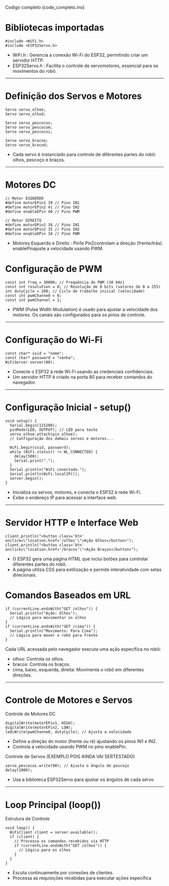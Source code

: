 Codigo completo (code_completo.ino)

# Bibliotecas importadas

```
#include <WiFi.h>
#include <ESP32Servo.h>

```
- WiFi.h : Gerencia a conexão Wi-Fi do ESP32, permitindo criar um servidor HTTP.
- ESP32Servo.h : Facilita o controle de servomotores, essencial para os movimentos do robô.
---
# Definição dos Servos e Motores

```
Servo servo_olhoe;
Servo servo_olhod;

Servo servo_pescocos;
Servo servo_pescocom;
Servo servo_pescocoi;

Servo servo_bracoe;
Servo servo_bracod;
```

- Cada servo é instanciado para controle de diferentes partes do robô: olhos, pescoço e braços.
---

# Motores DC

```
// Motor ESQUERDO
#define motorEPin1 39 // Pino IN1 
#define motorEPin2 41 // Pino IN2 
#define enableEPin 40 // Pino PWM 

// Motor DIREITO
#define motorDPin1 38 // Pino IN1  
#define motorDPin2 35 // Pino IN2 
#define enableDPin 34 // Pino PWM
```
- Motores Esquerdo e Direito :
Pin1e Pin2controlam a direção (frente/trás).
enablePinajuste a velocidade usando PWM.

# Configuração de PWM
```
const int freq = 30000; // Frequência do PWM (30 kHz)
const int resolution = 8; // Resolução de 8 bits (valores de 0 a 255)
int dutyCycle = 200; // Ciclo de trabalho inicial (velocidade)
const int pwmChanne0 = 0;
const int pwmChannel = 1;
```
- PWM (Pulse Width Modulation) é usado para ajustar a velocidade dos motores. Os canais são configurados para os pinos de controle.
---

# Configuração do Wi-Fi
```
const char* ssid = "nome";
const char* password = "senha";
WiFiServer server(80);
```
- Conecte o ESP32 à rede Wi-Fi usando as credenciais confidenciais.
- Um servidor HTTP é criado na porta 80 para receber comandos do navegador.
---

# Configuração Inicial - setup()
```
void setup() {
  Serial.begin(115200);
  pinMode(LED, OUTPUT); // LED para teste
  servo_olhoe.attach(pin_olhoe);
  // Configuração dos demais servos e motores...

  WiFi.begin(ssid, password);
  while (WiFi.status() != WL_CONNECTED) {
    delay(500);
    Serial.print(".");
  }
  Serial.println("WiFi conectado.");
  Serial.println(WiFi.localIP());
  server.begin();
}
```
- Inicializa os servos, motores, e conecta o ESP32 à rede Wi-Fi.
- Exibe o endereço IP para acessar a interface web.
---

# Servidor HTTP e Interface Web
```
client.println("<button class='btn' onclick=\"location.href='/olhos'\">Ação Olhos</button>");
client.println("<button class='btn' onclick=\"location.href='/bracos'\">Ação Braços</button>");
```
- O ESP32 gera uma página HTML que inclui botões para controlar diferentes partes do robô.
- A página utiliza CSS para estilização e permite interatividade com setas direcionais.

# Comandos Baseados em URL
```
if (currentLine.endsWith("GET /olhos")) {
  Serial.println("Ação: Olhos");
  // Lógica para movimentar os olhos
}
if (currentLine.endsWith("GET /cima")) {
  Serial.println("Movimento: Para Cima");
  // Lógica para mover o robô para frente
}
```
Cada URL acessada pelo navegador executa uma ação específica no robô:
- olhos: Controla os olhos.
- bracos: Controla os braços.
- cima, baixo, esquerda, direita: Movimenta o robô em diferentes direções.

---

# Controle de Motores e Servos
Controle de Motores DC 
```
digitalWrite(motorEPin1, HIGH);
digitalWrite(motorEPin2, LOW);
ledcWrite(pwmChanne0, dutyCycle); // Ajusta a velocidade
```
- Define a direção do motor (frente ou ré) ajustando os pinos IN1 e IN2.
- Controla a velocidade usando PWM no pino enablePin.

Controle de Servos (EXEMPLO POIS AINDA VAI SERTESTADO)
```
servo_pescocoi.write(90); // Ajusta o ângulo do pescoço
delay(1000);
```
- Usa a biblioteca ESP32Servo para ajustar os ângulos de cada servo.
---

# Loop Principal (loop())
Estrutura de Controle
```
void loop() {
  WiFiClient client = server.available();
  if (client) {
    // Processa os comandos recebidos via HTTP
    if (currentLine.endsWith("GET /olhos")) {
      // Lógica para os olhos
    }
  }
}
```
- Escuta continuamente por conexões de clientes.
- Processa as requisições recebidas para executar ações específica

